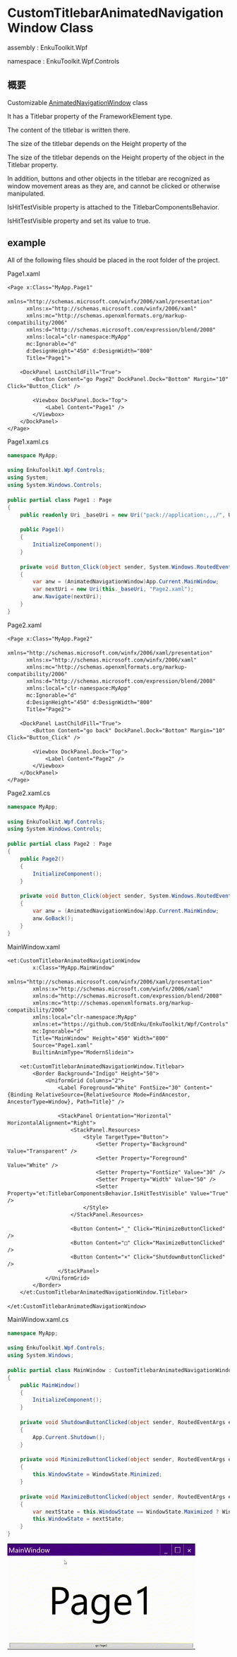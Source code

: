 # CustomTitlebarAnimatedNavigationWindow Class

assembly : EnkuToolkit.Wpf

namespace : EnkuToolkit.Wpf.Controls

## 概要

Customizable [AnimatedNavigationWindow](./AnimatedNavigationWindow-en.md) class

It has a Titlebar property of the FrameworkElement type.

The content of the titlebar is written there.

The size of the titlebar depends on the Height property of the

The size of the titlebar depends on the Height property of the object in the Titlebar property.



In addition, buttons and other objects in the titlebar are recognized as window movement areas as they are, and cannot be clicked or otherwise manipulated.

IsHitTestVisible property is attached to the TitlebarComponentsBehavior.

IsHitTestVisible property and set its value to true.



## example

All of the following files should be placed in the root folder of the project.



Page1.xaml

```xaml
<Page x:Class="MyApp.Page1"
      xmlns="http://schemas.microsoft.com/winfx/2006/xaml/presentation"
      xmlns:x="http://schemas.microsoft.com/winfx/2006/xaml"
      xmlns:mc="http://schemas.openxmlformats.org/markup-compatibility/2006" 
      xmlns:d="http://schemas.microsoft.com/expression/blend/2008" 
      xmlns:local="clr-namespace:MyApp"
      mc:Ignorable="d" 
      d:DesignHeight="450" d:DesignWidth="800"
      Title="Page1">

    <DockPanel LastChildFill="True">
        <Button Content="go Page2" DockPanel.Dock="Bottom" Margin="10" Click="Button_Click" />

        <Viewbox DockPanel.Dock="Top">
            <Label Content="Page1" />
        </Viewbox>
    </DockPanel>
</Page>
```



Page1.xaml.cs

```csharp
namespace MyApp;

using EnkuToolkit.Wpf.Controls;
using System;
using System.Windows.Controls;

public partial class Page1 : Page
{
    public readonly Uri _baseUri = new Uri("pack://application:,,,/", UriKind.Absolute);

    public Page1()
    {
        InitializeComponent();
    }

    private void Button_Click(object sender, System.Windows.RoutedEventArgs e)
    {
        var anw = (AnimatedNavigationWindow)App.Current.MainWindow;
        var nextUri = new Uri(this._baseUri, "Page2.xaml");
        anw.Navigate(nextUri);
    }
}
```



Page2.xaml

```xaml
<Page x:Class="MyApp.Page2"
      xmlns="http://schemas.microsoft.com/winfx/2006/xaml/presentation"
      xmlns:x="http://schemas.microsoft.com/winfx/2006/xaml"
      xmlns:mc="http://schemas.openxmlformats.org/markup-compatibility/2006" 
      xmlns:d="http://schemas.microsoft.com/expression/blend/2008" 
      xmlns:local="clr-namespace:MyApp"
      mc:Ignorable="d" 
      d:DesignHeight="450" d:DesignWidth="800"
      Title="Page2">

    <DockPanel LastChildFill="True">
        <Button Content="go back" DockPanel.Dock="Bottom" Margin="10" Click="Button_Click" />

        <Viewbox DockPanel.Dock="Top">
            <Label Content="Page2" />
        </Viewbox>
    </DockPanel>
</Page>
```



Page2.xaml.cs

```csharp
namespace MyApp;

using EnkuToolkit.Wpf.Controls;
using System.Windows.Controls;

public partial class Page2 : Page
{
    public Page2()
    {
        InitializeComponent();
    }

    private void Button_Click(object sender, System.Windows.RoutedEventArgs e)
    {
        var anw = (AnimatedNavigationWindow)App.Current.MainWindow;
        anw.GoBack();
    }
}
```



MainWindow.xaml

```xaml
<et:CustomTitlebarAnimatedNavigationWindow
        x:Class="MyApp.MainWindow"
        xmlns="http://schemas.microsoft.com/winfx/2006/xaml/presentation"
        xmlns:x="http://schemas.microsoft.com/winfx/2006/xaml"
        xmlns:d="http://schemas.microsoft.com/expression/blend/2008"
        xmlns:mc="http://schemas.openxmlformats.org/markup-compatibility/2006"
        xmlns:local="clr-namespace:MyApp"
        xmlns:et="https://github.com/StdEnku/EnkuToolkit/Wpf/Controls"
        mc:Ignorable="d"
        Title="MainWindow" Height="450" Width="800"
        Source="Page1.xaml"
        BuiltinAnimType="ModernSlidein">

    <et:CustomTitlebarAnimatedNavigationWindow.Titlebar>
        <Border Background="Indigo" Height="50">
            <UniformGrid Columns="2">
                <Label Foreground="White" FontSize="30" Content="{Binding RelativeSource={RelativeSource Mode=FindAncestor, AncestorType=Window}, Path=Title}" />

                <StackPanel Orientation="Horizontal" HorizontalAlignment="Right">
                    <StackPanel.Resources>
                        <Style TargetType="Button">
                            <Setter Property="Background" Value="Transparent" />
                            <Setter Property="Foreground" Value="White" />
                            <Setter Property="FontSize" Value="30" />
                            <Setter Property="Width" Value="50" />
                            <Setter Property="et:TitlebarComponentsBehavior.IsHitTestVisible" Value="True" />
                        </Style>
                    </StackPanel.Resources>

                    <Button Content="_" Click="MinimizeButtonClicked" />
                    <Button Content="□" Click="MaximizeButtonClicked" />
                    <Button Content="×" Click="ShutdownButtonClicked" />
                </StackPanel>
            </UniformGrid>
        </Border>
    </et:CustomTitlebarAnimatedNavigationWindow.Titlebar>
    
</et:CustomTitlebarAnimatedNavigationWindow>
```



MainWindow.xaml.cs

```csharp
namespace MyApp;

using EnkuToolkit.Wpf.Controls;
using System.Windows;

public partial class MainWindow : CustomTitlebarAnimatedNavigationWindow
{
    public MainWindow()
    {
        InitializeComponent();
    }

    private void ShutdownButtonClicked(object sender, RoutedEventArgs e)
    {
        App.Current.Shutdown();
    }

    private void MinimizeButtonClicked(object sender, RoutedEventArgs e)
    {
        this.WindowState = WindowState.Minimized;
    }

    private void MaximizeButtonClicked(object sender, RoutedEventArgs e)
    {
        var nextState = this.WindowState == WindowState.Maximized ? WindowState.Normal : WindowState.Maximized;
        this.WindowState = nextState;
    }
}
```





![result](./imgs/CustomTitlebarAnimatedNavigationWindow1.gif)

